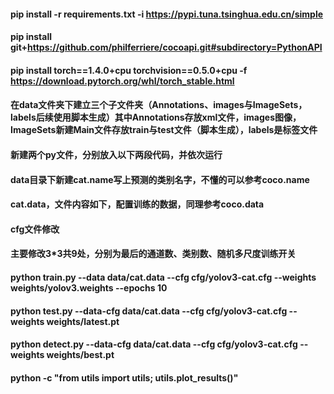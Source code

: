 
#### pip install -r requirements.txt -i https://pypi.tuna.tsinghua.edu.cn/simple
#### pip install git+https://github.com/philferriere/cocoapi.git#subdirectory=PythonAPI
#### pip install torch==1.4.0+cpu torchvision==0.5.0+cpu -f https://download.pytorch.org/whl/torch_stable.html
#### 在data文件夹下建立三个子文件夹（Annotations、images与ImageSets，labels后续使用脚本生成）其中Annotations存放xml文件，images图像，ImageSets新建Main文件存放train与test文件（脚本生成），labels是标签文件
#### 新建两个py文件，分别放入以下两段代码，并依次运行
#### data目录下新建cat.name写上预测的类别名字，不懂的可以参考coco.name
#### cat.data，文件内容如下，配置训练的数据，同理参考coco.data
#### cfg文件修改
#### 主要修改3*3共9处，分别为最后的通道数、类别数、随机多尺度训练开关
#### python train.py --data data/cat.data --cfg cfg/yolov3-cat.cfg --weights weights/yolov3.weights --epochs 10
#### python test.py --data-cfg data/cat.data --cfg cfg/yolov3-cat.cfg --weights weights/latest.pt
#### python detect.py --data-cfg data/cat.data --cfg cfg/yolov3-cat.cfg --weights weights/best.pt
#### python -c "from utils import utils; utils.plot_results()"


